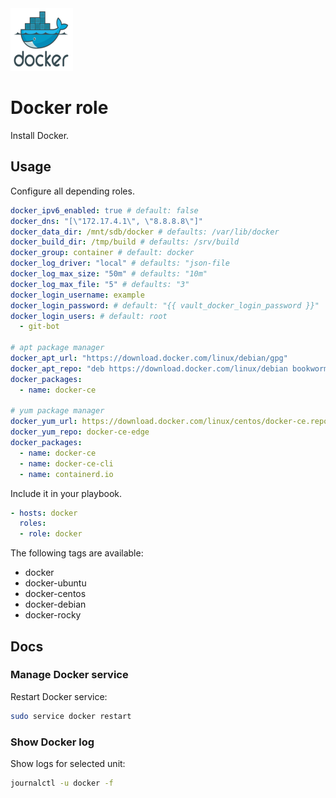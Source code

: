 <img src="/logos/docker.png" alt="docker logo" width="100" height="100">

# Docker role

Install Docker.

## Usage

Configure all depending roles.

```yml
docker_ipv6_enabled: true # default: false
docker_dns: "[\"172.17.4.1\", \"8.8.8.8\"]"
docker_data_dir: /mnt/sdb/docker # defaults: /var/lib/docker
docker_build_dir: /tmp/build # defaults: /srv/build
docker_group: container # default: docker
docker_log_driver: "local" # defaults: "json-file
docker_log_max_size: "50m" # defaults: "10m"
docker_log_max_file: "5" # defaults: "3"
docker_login_username: example
docker_login_password: # default: "{{ vault_docker_login_password }}"
docker_login_users: # default: root
  - git-bot

# apt package manager
docker_apt_url: "https://download.docker.com/linux/debian/gpg"
docker_apt_repo: "deb https://download.docker.com/linux/debian bookworm stable"
docker_packages:
  - name: docker-ce

# yum package manager
docker_yum_url: https://download.docker.com/linux/centos/docker-ce.repo
docker_yum_repo: docker-ce-edge
docker_packages:
  - name: docker-ce
  - name: docker-ce-cli
  - name: containerd.io
```

Include it in your playbook.

```yml
- hosts: docker
  roles:
  - role: docker
```

The following tags are available:

* docker
* docker-ubuntu
* docker-centos
* docker-debian
* docker-rocky

## Docs

### Manage Docker service

Restart Docker service:

```bash
sudo service docker restart
```

### Show Docker log

Show logs for selected unit:

```bash
journalctl -u docker -f
```
